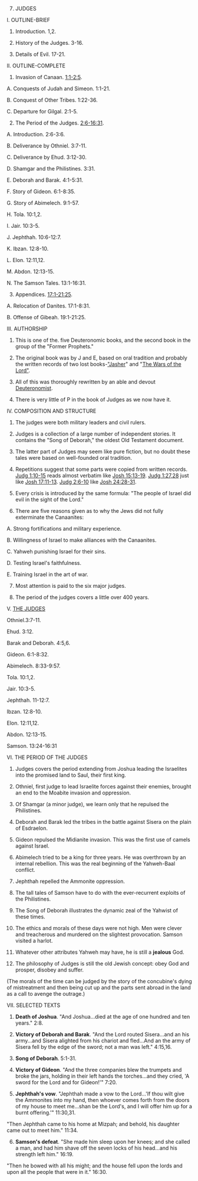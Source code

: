 


7. JUDGES

I. OUTLINE-BRIEF

1. Introduction. 1,2.

2. History of the Judges. 3-16.

3. Details of Evil. 17-21.

II. OUTLINE-COMPLETE

1. Invasion of Canaan. [1:1-2:5](/en/Bible/Judges/1#v1).

A. Conquests of Judah and Simeon. 1:1-21.

B. Conquest of Other Tribes. 1:22-36.

C. Departure for Gilgal. 2:1-5.

2. The Period of the Judges. [2:6-16:31](/en/Bible/Judges/2#v6).

A. Introduction. 2:6-3:6.

B. Deliverance by Othniel. 3:7-11.

C. Deliverance by Ehud. 3:12-30.

D. Shamgar and the Philistines. 3:31.

E. Deborah and Barak. 4:1-5:31.

F. Story of Gideon. 6:1-8:35.

G. Story of Abimelech. 9:1-57.

H. Tola. 10:1,2.

I. Jair. 10:3-5.

J. Jephthah. 10:6-12:7.

K. Ibzan. 12:8-10.

L. Elon. 12:11,12.

M. Abdon. 12:13-15.

N. The Samson Tales. 13:1-16:31.

3. Appendices. [17:1-21:25](/en/Bible/Judges/17#v1).

A. Relocation of Danites. 17:1-8:31.

B. Offense of Gibeah. 19:1-21:25.

III. AUTHORSHIP

1. This is one of the. five Deuteronomic books, and the second book in the group of the "Former Prophets."

2. The original book was by J and E, based on oral tradition and probably the written records of two lost books-["Jasher](https://en.wikipedia.org/wiki/Book_of_Jasher_%28Biblical_references%29)" and "[The Wars of the Lord"](https://en.wikipedia.org/wiki/Book_of_the_Wars_of_the_Lord).

3. All of this was thoroughly rewritten by an able and devout [Deuteronomist](https://en.wikipedia.org/wiki/Deuteronomist).

4. There is very little of P in the book of Judges as we now have it.

IV. COMPOSITION AND STRUCTURE

1. The judges were both military leaders and civil rulers.

2. Judges is a collection of a large number of independent stories. It contains the "Song of Deborah," the oldest Old Testament document.

3. The latter part of Judges may seem like pure fiction, but no doubt these tales were based on well-founded oral tradition.

4. Repetitions suggest that some parts were copied from written records. [Judg 1:10-15](/en/Bible/Judges/1#v10) reads almost verbatim like [Josh 15:13-19](/en/Bible/Joshua/15#v13). [Judg 1:27,28](/en/Bible/Judges/1#v27) just like [Josh 17:11-13](/en/Bible/Joshua/17#v11). [Judg 2:6-10](/en/Bible/Judges/2#v6) like [Josh 24:28-31](/en/Bible/Joshua/24#v28).

5. Every crisis is introduced by the same formula: "The people of Israel did evil in the sight of the Lord."

6. There are five reasons given as to why the Jews did not fully exterminate the Canaanites:

A. Strong fortifications and military experience.

B. Willingness of Israel to make alliances with the Canaanites.

C. Yahweh punishing Israel for their sins.

D. Testing Israel's faithfulness.

E. Training Israel in the art of war.

7. Most attention is paid to the six major judges.

8. The period of the judges covers a little over 400 years.

V. [THE JUDGES](/en/Bible/Judges/3.htm)

Othniel.3:7-11.

Ehud. 3:12.

Barak and Deborah. 4:5,6.

Gideon. 6:1-8:32.

Abimelech. 8:33-9:57.

Tola. 10:1,2.

Jair. 10:3-5.

Jephthah. 11-12:7.

Ibzan. 12:8-10.

Elon. 12:11,12.

Abdon. 12:13-15.

Samson. 13:24-16:31

VI. THE PERIOD OF THE JUDGES

1. Judges covers the period extending from Joshua leading the Israelites into the promised land to Saul, their first king.

2. Othniel, first judge to lead Israelite forces against their enemies, brought an end to the Moabite invasion and oppression.

3. Of Shamgar (a minor judge), we learn only that he repulsed the Philistines.

4. Deborah and Barak led the tribes in the battle against Sisera on the plain of Esdraelon.

5. Gideon repulsed the Midianite invasion. This was the first use of camels against Israel.

6. Abimelech tried to be a king for three years. He was overthrown by an internal rebellion. This was the real beginning of the Yahweh-Baal conflict.

7. Jephthah repelled the Ammonite oppression.

8. The tall tales of Samson have to do with the ever-recurrent exploits of the Philistines.

9. The Song of Deborah illustrates the dynamic zeal of the Yahwist of these times.

10. The ethics and morals of these days were not high. Men were clever and treacherous and murdered on the slightest provocation. Samson visited a harlot.

11. Whatever other attributes Yahweh may have, he is still a **jealous** God.

12. The philosophy of Judges is still the old Jewish concept: obey God and prosper, disobey and suffer.

(The morals of the time can be judged by the story of the concubine's dying of mistreatment and then being cut up and the parts sent abroad in the land as a call to avenge the outrage.)

VII. SELECTED TEXTS

1. **Death of Joshua**. "And Joshua...died at the age of one hundred and ten years." 2:8.

2. **Victory of Deborah and Barak**. "And the Lord routed Sisera...and an his army...and Sisera alighted from his chariot and fled...And an the army of Sisera fell by the edge of the sword; not a man was left." 4:15,16.

3. **Song of Deborah**. 5:1-31.

4. **Victory of Gideon**. "And the three companies blew the trumpets and broke the jars, holding in their left hands the torches...and they cried, 'A sword for the Lord and for Gideon!'" 7:20.

5. **Jephthah's vow**. "Jephthah made a vow to the Lord...'If thou wilt give the Ammonites into my hand, then whoever comes forth from the doors of my house to meet me...shan be the Lord's, and I will offer him up for a burnt offering.'" 11:30,31.

"Then Jephthah came to his home at Mizpah; and behold, his daughter came out to meet him." 11:34.

6. **Samson's defeat**. "She made him sleep upon her knees; and she called a man, and had him shave off the seven locks of his head...and his strength left him." 16:19.

"Then he bowed with all his might; and the house fell upon the lords and upon all the people that were in it." 16:30.